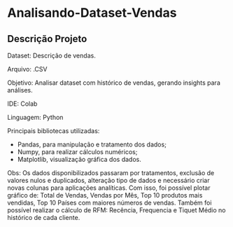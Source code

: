 # Analisando-Dataset-Vendas

## Descrição Projeto

Dataset: Descrição de vendas.

Arquivo: .CSV

Objetivo: Analisar dataset com histórico de vendas, gerando insights para análises. 

IDE: Colab

Linguagem: Python

Principais bibliotecas utilizadas:
- Pandas, para manipulação e tratamento dos dados;
- Numpy, para realizar cálculos numéricos;
- Matplotlib, visualização gráfica dos dados.

Obs: Os dados disponibilizados passaram por tratamentos, exclusão de valores nulos e duplicados, alteração tipo de dados e necessário criar novas colunas para aplicações analíticas.
Com isso, foi possível plotar gráfico de: Total de Vendas, Vendas por Mês, Top 10 produtos mais vendidas, Top 10 Países com maiores números de vendas. 
Também foi possível realizar o cálculo de RFM: Recência, Frequencia e Tiquet Médio no histórico de cada cliente. 

